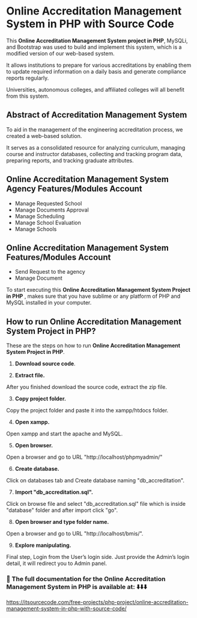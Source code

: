 # Online Accreditation Management System in PHP with Source Code

This **Online Accreditation Management System project in PHP**, MySQLi, and Bootstrap was used to build and implement this system, which is a modified version of our web-based system.

It allows institutions to prepare for various accreditations by enabling them to update required information on a daily basis and generate compliance reports regularly.

Universities, autonomous colleges, and affiliated colleges will all benefit from this system.

## Abstract of Accreditation Management System

To aid in the management of the engineering accreditation process, we created a web-based solution.

It serves as a consolidated resource for analyzing curriculum, managing course and instructor databases, collecting and tracking program data, preparing reports, and tracking graduate attributes.

## Online Accreditation Management System Agency Features/Modules Account

* Manage Requested School
* Manage Documents Approval
* Manage Scheduling
* Manage School Evaluation
* Manage Schools

## Online Accreditation Management System Features/Modules Account
* Send Request to the agency
* Manage Document

To start executing this **Online Accreditation Management System Project in PHP** , makes sure that you have sublime or any platform of PHP and MySQL installed in your computer.

## How to run Online Accreditation Management System Project in PHP?

These are the steps on how to run **Online Accreditation Management System Project in PHP**.

1. **Download source code**.

2. **Extract file.**

After you finished download the source code, extract the zip file.

3. **Copy project folder.**

Copy the project folder and paste it into the xampp/htdocs folder.

4. **Open xampp.**

Open xampp and start the apache and MySQL.

5. **Open browser.**

Open a browser and go to URL "http://localhost/phpmyadmin/"

6. **Create database.**

Click on databases tab and Create database naming "db_accreditation".

7. **Import "db_accreditation.sql".**

Click on browse file and select "db_accreditation.sql" file which is inside "database" folder and after import click "go".

8. **Open browser and type folder name.**

Open a browser and go to URL "http://localhost/bmis/".

9. **Explore manipulating.**

Final step, Login from the User’s login side. Just provide the Admin’s login detail, it will redirect you to Admin panel.

### 📌 The full documentation for the Online Accreditation Management System in PHP is available at: ⬇️⬇️⬇️

https://itsourcecode.com/free-projects/php-project/online-accreditation-management-system-in-php-with-source-code/
